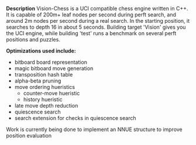 **Description**
Vision-Chess is a UCI compatible chess engine written in C++. It is capable of 200m+ leaf nodes per second during perft search, and around 2m nodes per second during a real search. In the starting position, it searches to depth 16 in about 5 seconds. Building target 'Vision' gives you the UCI engine, while building 'test' runs a benchmark on several perft positions and puzzles.

**Optimizations used include:**
 - bitboard board representation
 - magic bitboard move generation
 - transposition hash table
 - alpha-beta pruning
 - move ordering hueristics
   - counter-move hueristic
   - history hueristic
 - late move depth reduction
 - quiescence search
 - search extension for checks in quiescence search

Work is currently being done to implement an NNUE structure to improve position evaluation